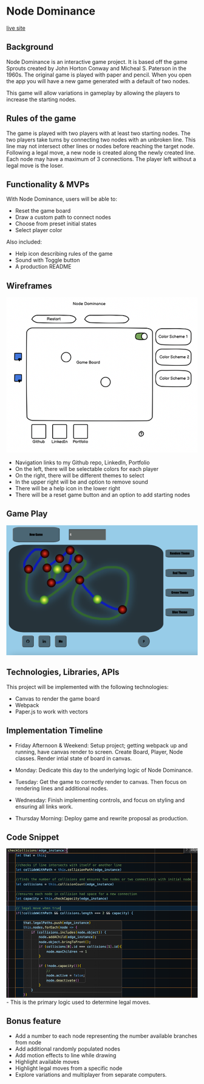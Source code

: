 # Node Dominance
[live site](https://ecopool.herokuapp.com/)

## Background

Node Dominance is an interactive game project.  It is based off the game Sprouts created by John Horton Conway and Micheal S. Paterson in the 1960s. The original game is played with paper and pencil. When you open the app you will have a new game generated with a default of two nodes.

This game will allow variations in gameplay by allowing the players to increase the starting nodes.

## Rules of the game

The game is played with two players with at least two starting nodes.  The two players take turns by connecting two nodes with an unbroken line.  This line may not intersect other lines or nodes before reaching the target node.  Following a legal move, a new node is created along the newly created line.  Each node may have a maximum of 3 connections.  The player left without a legal move is the loser.

## Functionality & MVPs

With Node Dominance, users will be able to:

- Reset the game board
- Draw a custom path to connect nodes
- Choose from preset initial states
- Select player color

Also included:
- Help icon describing rules of the game
- Sound with Toggle button
- A production README

## Wireframes

<p align="center">
<img src="./wireframe.png" />
</p>

- Navigation links to my Github repo, LinkedIn, Portfolio
- On the left, there will be selectable colors for each player
- On the right, there will be different themes to select
- In the upper right will be and option to remove sound
- There will be a help icon in the lower right
- There will be a reset game button and an option to add starting nodes

## Game Play

<p align="center">
<img src="./screenShot.png" />
</p>

## Technologies, Libraries, APIs

This project will be implemented with the following technologies:
- Canvas to render the game board
- Webpack
- Paper.js to work with vectors

## Implementation Timeline
- Friday Afternoon & Weekend: Setup project; getting webpack up and running, have canvas render to screen.  Create Board, Player, Node classes.  Render intial state of board in canvas.

- Monday:  Dedicate this day to the underlying logic of Node Dominance.  

- Tuesday: Get the game to correctly render to canvas.  Then focus on rendering lines and additional nodes.

- Wednesday: Finish implementing controls, and focus on styling and ensuring all links work.

- Thursday Morning: Deploy game and rewrite proposal as production.

## Code Snippet
<img src="./static/images/codeExample.png" />
- This is the primary logic used to determine legal moves.  

## Bonus feature
- Add a number to each node representing the number available branches from node
- Add additional randomly populated nodes
- Add motion effects to line while drawing
- Highlight available moves
- Highlight legal moves from a specific node
- Explore variations and multiplayer from separate computers.
